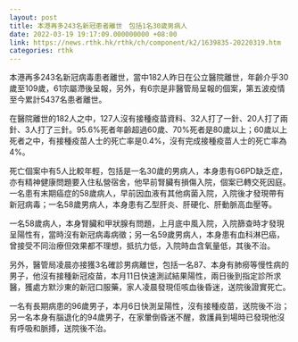 ```yaml
---
layout: post
title: 本港再多243名新冠患者離世　包括1名30歲男病人
date: 2022-03-19 19:17:09.000000000 +08:00
link: https://news.rthk.hk/rthk/ch/component/k2/1639835-20220319.htm
categories: rthk
---
```


本港再多243名新冠病毒患者離世，當中182人昨日在公立醫院離世，年齡介乎30歲至109歲，61宗屬滯後呈報，另外，有6宗是非醫管局呈報的個案，第五波疫情至今累計5437名患者離世。

在醫院離世的182人之中，127人沒有接種疫苗資料、32人打了一針、20人打了兩針、3人打了三針。95.6%死者年齡超過60歲、70%死者是80歲以上；60歲以上死者之中，有接種疫苗人士的死亡率是0.4%，沒有完成接種疫苗人士的死亡率為4%。

死亡個案中有5人比較年輕，包括是一名30歲的男病人，本身患有G6PD缺乏症，亦有精神健康問題要入住私營宿舍，他早前腎臟有損傷入院，個案已轉交死因庭。一名患有末期癌症的58歲病人，早前因血液有其他病菌入院，入院後才發現帶有新冠病毒；一名58歲男病人，本身患有乙型肝炎、肝硬化、肝動脈高血壓等。

一名58歲病人，本身腎臟和甲狀腺有問題，上月底中風入院，入院篩查時才發現呈陽性有，當時沒有新冠病毒病徵；另一名59歲男病人，本身患有血科淋巴癌，曾接受不同治療但效果都不理想，抵抗力低，入院時血含氧量低，其後不治。

另外，醫管局凌晨亦接獲3名確診男病離世，包括一名87、本身有肺癆等慢性病的男子，他沒有接種新冠疫苗，本月11日快速測試結果陽性，兩日後到指定診所求醫，獲處方默沙東的新冠口服藥，家人凌晨發現佢咳血後昏迷，送院後證實死亡。

一名有長期病患的96歲男子，本月6日快測呈陽性，沒有接種疫苗，送院後不治；另一名本身有腦退化的94歲男子，在家暈倒昏迷不醒，救護員到場時已發現他沒有呼吸和脈搏，送院後不治。
